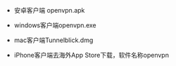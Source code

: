 - 安卓客户端 openvpn.apk

- windows客户端openvpn.exe 

- mac客户端Tunnelblick.dmg 

- iPhone客户端去海外App Store下载，软件名称openvpn
